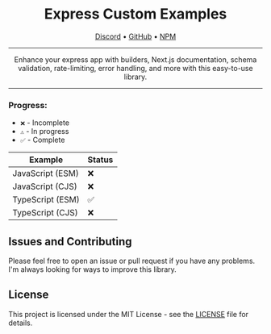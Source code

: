 # <div align="center">Express Custom Examples</div>

<div align="center">

[Discord](https://discord.gg/p5rxxQN7DT) • [GitHub](https://github.com/slekup/express-custom) • [NPM](https://www.npmjs.com/package/express-custom)

</div>

---

<div align="center">

Enhance your express app with builders, Next.js documentation, schema validation, rate-limiting, error handling, and more with this easy-to-use library.

</div>

---

### Progress:

- `❌` - Incomplete
- `⚠️` - In progress
- `✅` - Complete

| Example          | Status |
| ---------------- | ------ |
| JavaScript (ESM) | ❌     |
| JavaScript (CJS) | ❌     |
| TypeScript (ESM) | ✅     |
| TypeScript (CJS) | ❌     |

## Issues and Contributing

Please feel free to open an issue or pull request if you have any problems. I'm always looking for ways to improve this library.

## License

This project is licensed under the MIT License - see the [LICENSE](LICENSE) file for details.
